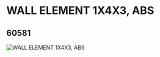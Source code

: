 # WALL ELEMENT 1X4X3, ABS
## 60581
![WALL ELEMENT 1X4X3, ABS](https://lc-www-live-s.legocdn.com/media/bricks/5/2/4558208.jpg)